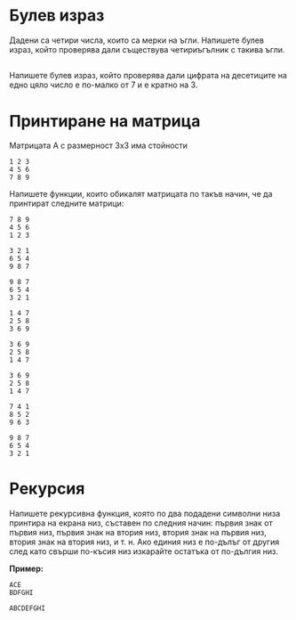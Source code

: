 # Булев израз

Дадени са четири числа, които са мерки на ъгли. Напишете булев израз, който проверява дали съществува четириъгълник с такива ъгли.

## 
Напишете булев израз, който проверява дали цифрата на десетиците на едно цяло число е по-малко от 7 и е кратно на 3. 

# Принтиране на матрица

Матрицата А с размерност 3х3 има стойности 

	1 2 3
	4 5 6
	7 8 9

Напишете функции, които обикалят матрицата по такъв начин, че да принтират следните матрици:

	7 8 9
	4 5 6
	1 2 3

	3 2 1
	6 5 4
	9 8 7
	
	9 8 7
	6 5 4
	3 2 1
	
	1 4 7
	2 5 8
	3 6 9
	
	3 6 9
	2 5 8
	1 4 7
	
	3 6 9
	2 5 8
	1 4 7
	
	7 4 1
	8 5 2
	9 6 3
	
	9 8 7
	6 5 4
	3 2 1

# Рекурсия

Напишете рекурсивна функция, която по два подадени символни низа принтира на екрана низ, съставен по следния начин:
първия знак от първия низ, първия знак на втория низ, втория знак на първия низ, втория знак на втория низ, и т. н.
Ако единия низ е по-дълъг от другия след като свърши по-късия низ изкарайте остатъка от по-дългия низ.

**Пример:**

	ACE
	BDFGHI

	ABCDEFGHI
